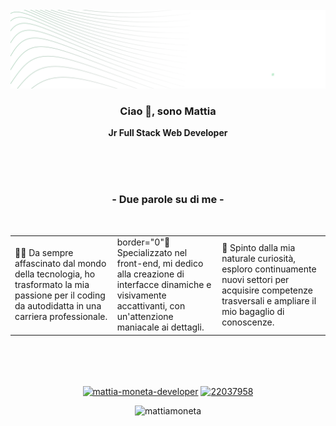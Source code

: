 <!-- HEADING -->
<br />
<div align="center">
  <a href="https://github.com/mattiamoneta">
    <img src="https://github.com/mattiamoneta/mattiamoneta/blob/main/github-cover.png" alt="Logo">
  </a>

  <h3 align="center">Ciao 👋, sono Mattia</h3>

  <p align="center">
    <strong>Jr Full Stack Web Developer</strong>
  </p>
 

<!-- DESCRIZIONE INIZIALE -->
<div align="center">
  <br />
  <br />
  <br />
  <h3>- Due parole su di me -</h3>
  <br />
   <p>
     






<table border="0">
 <tr  border="0">
    <td  border="0">👨‍💻 Da sempre affascinato dal mondo della tecnologia, ho trasformato la mia passione per il coding da autodidatta in una carriera professionale.</td>
    <td>  border="0"💎 Specializzato nel front-end, mi dedico alla creazione di interfacce dinamiche e visivamente accattivanti, con un'attenzione maniacale ai dettagli.</td>
   <td  border="0">📖 Spinto dalla mia naturale curiosità, esploro continuamente nuovi settori per acquisire competenze trasversali e ampliare il mio bagaglio di conoscenze.</td>
 </tr>
</table>

  </p>
</div>
  
 <!-- SOCIAL LINKS -->
 <div>
    <br />
    <br />
    <br />
     <p align="center">
        <a href="https://linkedin.com/in/mattia-moneta-developer" target="blank"><img align="center" src="https://raw.githubusercontent.com/rahuldkjain/github-profile-readme-generator/master/src/images/icons/Social/linked-in-alt.svg" alt="mattia-moneta-developer" height="20" width="30" /></a>
          <a href="https://stackoverflow.com/users/22037958" target="blank"><img align="center" src="https://raw.githubusercontent.com/rahuldkjain/github-profile-readme-generator/master/src/images/icons/Social/stack-overflow.svg" alt="22037958" height="20" width="30" /></a>
        </p>
  </p>
</div>

<!-- COUNTER VISITE -->
<p align="center"> <img src="https://komarev.com/ghpvc/?username=mattiamoneta&label=Profile%20views&color=0e75b6&style=flat" alt="mattiamoneta" /> </p>

<br />
<br />

